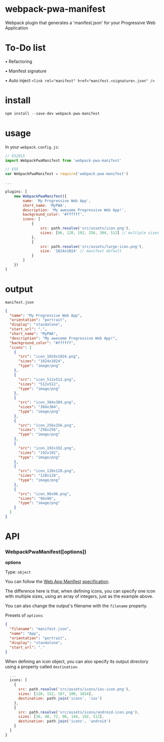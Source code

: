 # webpack-pwa-manifest

Webpack plugin that generates a 'manifest.json' for your Progressive Web Application

# To-Do list

 • Refactoring

 • Manifest signature
 
 • Auto inject `<link rel="manifest" href="manifest.<signature>.json" />`

# install
```javascript
npm install --save-dev webpack-pwa-manifest
```

# usage
In your `webpack.config.js`:
```javascript
// ES2015
import WebpackPwaManifest from 'webpack-pwa-manifest'

// ES5
var WebpackPwaManifest = require('webpack-pwa-manifest')

...

plugins: [
    new WebpackPwaManifest({
        name: 'My Progressive Web App',
        short_name: 'MyPWA',
        description: 'My awesome Progressive Web App!',
        background_color: '#ffffff',
        icons: [
            {
                src: path.resolve('src/assets/icon.png'),
                sizes: [96, 128, 192, 256, 384, 512] // multiple sizes
            },
            {
                src: path.resolve('src/assets/large-icon.png'),
                size: '1024x1024' // manifest default
            }
        ]
    })
]
```

# output

`manifest.json`
```json
{
  "name": "My Progressive Web App",
  "orientation": "portrait",
  "display": "standalone",
  "start_url": ".",
  "short_name": "MyPWA",
  "description": "My awesome Progressive Web App!",
  "background_color": "#ffffff",
  "icons": [
    {
      "src": "icon_1024x1024.png",
      "sizes": "1024x1024",
      "type": "image/png"
    },
    {
      "src": "icon_512x512.png",
      "sizes": "512x512",
      "type": "image/png"
    },
    {
      "src": "icon_384x384.png",
      "sizes": "384x384",
      "type": "image/png"
    },
    {
      "src": "icon_256x256.png",
      "sizes": "256x256",
      "type": "image/png"
    },
    {
      "src": "icon_192x192.png",
      "sizes": "192x192",
      "type": "image/png"
    },
    {
      "src": "icon_128x128.png",
      "sizes": "128x128",
      "type": "image/png"
    },
    {
      "src": "icon_96x96.png",
      "sizes": "96x96",
      "type": "image/png"
    }
  ]
}
```

# API

### WebpackPwaManifest([options])

**options**

Type: `object`

You can follow the [Web App Manifest](https://developer.mozilla.org/en-US/docs/Web/Manifest) [specification](https://w3c.github.io/manifest/).

The difference here is that, when defining icons, you can specify one icon with multiple sizes, using an array of integers, just as the example above.

You can also change the output's filename with the `filename` property.


Presets of `options`:

```json
{
  "filename": "manifest.json",
  "name": "App",
  "orientation": "portrait",
  "display": "standalone",
  "start_url": "."
}
```

When defining an icon object, you can also specify its output directory using a property called `destination`.

```javascript
  ...
  icons: [
    {
      src: path.resolve('src/assets/icons/ios-icon.png'),
      sizes: [120, 152, 167, 180, 1024],
      destination: path.join('icons', 'ios')
    },
    {
      src: path.resolve('src/assets/icons/android-icon.png'),
      sizes: [36, 48, 72, 96, 144, 192, 512],
      destination: path.join('icons', 'android')
    }
  ]
}